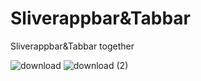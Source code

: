 # Sliverappbar&Tabbar
 Sliverappbar&Tabbar together

![download](https://user-images.githubusercontent.com/69623465/117010461-7f70dc80-acf5-11eb-9c89-77261096443e.gif)
![download (2)](https://user-images.githubusercontent.com/69623465/117010753-c78fff00-acf5-11eb-92ce-363c7be67e7e.gif)
